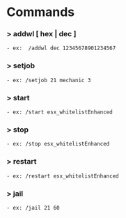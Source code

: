 # Commands

### > addwl [ hex | dec ] <streamId>
    - ex:  /addwl dec 12345678901234567
    
### > setjob <playerId> <jobName> <jobGrade>
    - ex: /setjob 21 mechanic 3
    
### > start <resourceName>
    - ex: /start esx_whitelistEnhanced
    
### > stop <resourceName>
    - ex: /stop esx_whitelistEnhanced
    
### > restart <resourceName>
    - ex: /restart esx_whitelistEnhanced

### > jail <playerId> <jailTimeMin>
    - ex: /jail 21 60
